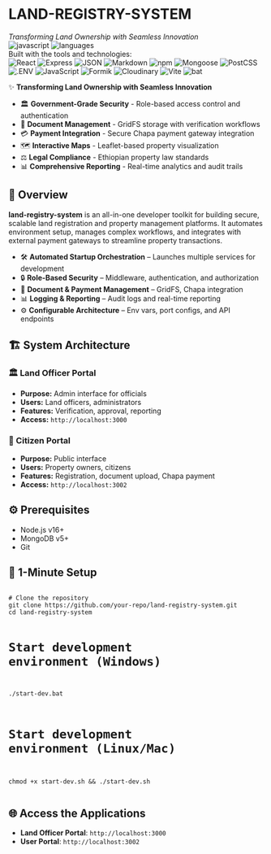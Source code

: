 <!DOCTYPE html>
<html lang="en">
<body>

  <h1>LAND-REGISTRY-SYSTEM</h1>
  <em>Transforming Land Ownership with Seamless Innovation</em>

  <div class="badges">
    <img src="https://img.shields.io/badge/javascript-99.5%25-blue?logo=javascript" alt="javascript">
    <img src="https://img.shields.io/badge/languages-4-informational?logo=code" alt="languages">
  </div>

  <div class="tech-stack">Built with the tools and technologies:</div>

  <div class="badges">
    <img src="https://img.shields.io/badge/React-61DAFB?logo=react&logoColor=black" alt="React">
    <img src="https://img.shields.io/badge/Express-black?logo=express&logoColor=white" alt="Express">
    <img src="https://img.shields.io/badge/JSON-000000?logo=json&logoColor=white" alt="JSON">
    <img src="https://img.shields.io/badge/Markdown-000000?logo=markdown&logoColor=white" alt="Markdown">
    <img src="https://img.shields.io/badge/npm-CB3837?logo=npm&logoColor=white" alt="npm">
    <img src="https://img.shields.io/badge/Mongoose-880000?logo=mongoose&logoColor=white" alt="Mongoose">
    <img src="https://img.shields.io/badge/PostCSS-DD3A0A?logo=postcss&logoColor=white" alt="PostCSS">
    <img src="https://img.shields.io/badge/.ENV-FCE566?logo=dotenv&logoColor=black" alt=".ENV">
    <img src="https://img.shields.io/badge/JavaScript-F7DF1E?logo=javascript&logoColor=black" alt="JavaScript">
    <img src="https://img.shields.io/badge/Formik-007ACC?logo=formik" alt="Formik">
    <img src="https://img.shields.io/badge/Cloudinary-3448C5?logo=cloudinary&logoColor=white" alt="Cloudinary">
    <img src="https://img.shields.io/badge/Vite-646CFF?logo=vite&logoColor=white" alt="Vite">
    <img src="https://img.shields.io/badge/bat-FFCC33?logo=babel&logoColor=black" alt="bat">
  </div>

  <div class="features">
    <p>✨ <strong>Transforming Land Ownership with Seamless Innovation</strong></p>
    <ul>
      <li>🏛️ <strong>Government-Grade Security</strong> - Role-based access control and authentication</li>
      <li>📄 <strong>Document Management</strong> - GridFS storage with verification workflows</li>
      <li>💳 <strong>Payment Integration</strong> - Secure Chapa payment gateway integration</li>
      <li>🗺️ <strong>Interactive Maps</strong> - Leaflet-based property visualization</li>
      <li>⚖️ <strong>Legal Compliance</strong> - Ethiopian property law standards</li>
      <li>📊 <strong>Comprehensive Reporting</strong> - Real-time analytics and audit trails</li>
    </ul>
  </div>

  <div class="section">
    <h2>📘 Overview</h2>
    <p><strong>land-registry-system</strong> is an all-in-one developer toolkit for building secure, scalable land registration and property management platforms. It automates environment setup, manages complex workflows, and integrates with external payment gateways to streamline property transactions.</p>
    <ul>
      <li>🛠️ <strong>Automated Startup Orchestration</strong> – Launches multiple services for development</li>
      <li>🔒 <strong>Role-Based Security</strong> – Middleware, authentication, and authorization</li>
      <li>📂 <strong>Document & Payment Management</strong> – GridFS, Chapa integration</li>
      <li>📊 <strong>Logging & Reporting</strong> – Audit logs and real-time reporting</li>
      <li>⚙️ <strong>Configurable Architecture</strong> – Env vars, port configs, and API endpoints</li>
    </ul>
  </div>

  <div class="section">
    <h2>🏗️ System Architecture</h2>
    <div class="sub-section">
      <h3>🏛️ Land Officer Portal</h3>
      <ul>
        <li><strong>Purpose:</strong> Admin interface for officials</li>
        <li><strong>Users:</strong> Land officers, administrators</li>
        <li><strong>Features:</strong> Verification, approval, reporting</li>
        <li><strong>Access:</strong> <code>http://localhost:3000</code></li>
      </ul>
    </div>
    <div class="sub-section">
      <h3>👥 Citizen Portal</h3>
      <ul>
        <li><strong>Purpose:</strong> Public interface</li>
        <li><strong>Users:</strong> Property owners, citizens</li>
        <li><strong>Features:</strong> Registration, document upload, Chapa payment</li>
        <li><strong>Access:</strong> <code>http://localhost:3002</code></li>
      </ul>
    </div>
  </div>
<div class="section">
  <h2>⚙️ Prerequisites</h2>
  <ul>
    <li>Node.js v16+</li>
    <li>MongoDB v5+</li>
    <li>Git</li>
  </ul>
</div>

<div class="section">
  <h2>🚀 1-Minute Setup</h2>
  <pre><code>
# Clone the repository
git clone https://github.com/your-repo/land-registry-system.git
cd land-registry-system

# Start development environment (Windows)
./start-dev.bat

# Start development environment (Linux/Mac)
chmod +x start-dev.sh && ./start-dev.sh
  </code></pre>
</div>

<div class="section">
  <h2>🌐 Access the Applications</h2>
  <ul>
    <li><strong>Land Officer Portal</strong>: <code>http://localhost:3000</code></li>
    <li><strong>User Portal</strong>: <code>http://localhost:3002</code></li>
  </ul>
</div>
</body>
</html>
